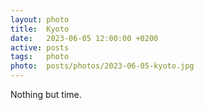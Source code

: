 ```yaml
---
layout: photo
title:  Kyoto
date:   2023-06-05 12:00:00 +0200
active: posts
tags:   photo
photo:  posts/photos/2023-06-05-kyoto.jpg
---
```


Nothing but time.
